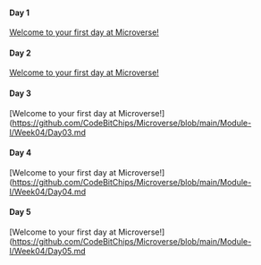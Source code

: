 #### Day 1
[Welcome to your first day at Microverse!](https://github.com/CodeBitChips/Microverse/blob/main/Module-I/Week04/Day01.md)

#### Day 2
[Welcome to your first day at Microverse!](https://github.com/CodeBitChips/Microverse/blob/main/Module-I/Week04/Day02.md)

#### Day 3
[Welcome to your first day at Microverse!](https://github.com/CodeBitChips/Microverse/blob/main/Module-I/Week04/Day03.md

#### Day 4
[Welcome to your first day at Microverse!](https://github.com/CodeBitChips/Microverse/blob/main/Module-I/Week04/Day04.md

#### Day 5
[Welcome to your first day at Microverse!](https://github.com/CodeBitChips/Microverse/blob/main/Module-I/Week04/Day05.md